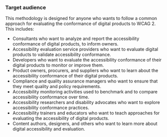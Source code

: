 ### Target audience

This methodology is designed for anyone who wants to follow a common approach for evaluating the conformance of digital products to WCAG 2. This includes:

*   Consultants who want to analyze and report the accessibility conformance of digital products, to inform owners.
*   Accessibility evaluation service providers who want to evaluate digital products to validate accessibility conformance.
*   Developers who want to evaluate the accessibility conformance of their digital products to monitor or improve them.
*   Product owners, procurers, and suppliers who want to learn about the accessibility conformance of their digital products.
*   Compliance and quality assurance managers who want to ensure that they meet quality and policy requirements.
*   Accessibility monitoring activities used to benchmark and to compare accessibility conformance over time.
*   Accessibility researchers and disability advocates who want to explore accessibility conformance practices.
*   Accessibility trainers and educators who want to teach approaches for evaluating the accessibility of digital products.
*   Content authors, designers, and others who want to learn more about digital accessibility and evaluation.